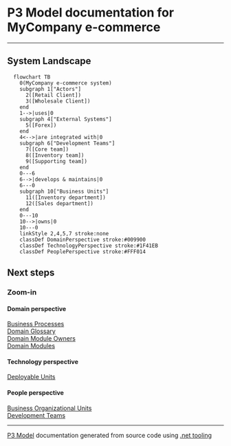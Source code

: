 ﻿
# P3 Model documentation for MyCompany e-commerce


---



## System Landscape

```mermaid
  flowchart TB
    0(MyCompany e-commerce system)
    subgraph 1["Actors"]
      2([Retail Client])
      3([Wholesale Client])
    end
    1-->|uses|0
    subgraph 4["External Systems"]
      5([Forex])
    end
    4<-->|are integrated with|0
    subgraph 6["Development Teams"]
      7([Core team])
      8([Inventory team])
      9([Supporting team])
    end
    0---6
    6-->|develops & maintains|0
    6---0
    subgraph 10["Business Units"]
      11([Inventory department])
      12([Sales department])
    end
    0---10
    10-->|owns|0
    10---0
    linkStyle 2,4,5,7 stroke:none
    classDef DomainPerspective stroke:#009900
    classDef TechnologyPerspective stroke:#1F41EB
    classDef PeoplePerspective stroke:#FFF014
```

## Next steps


### Zoom-in


#### Domain perspective

[Business Processes](Domain/Processes/BusinessProcesses.md)  
[Domain Glossary](Domain/Glossary/Domain_Glossary.md)  
[Domain Module Owners](Domain/Concepts/DomainModuleOwners.md)  
[Domain Modules](Domain/Concepts/DomainModules.md)  

#### Technology perspective

[Deployable Units](Technology/DeployableUnits/DeployableUnits.md)  

#### People perspective

[Business Organizational Units](People/BusinessOrganizationalUnits/BusinessOrganizationalUnits.md)  
[Development Teams](People/DevelopmentTeams/DevelopmentTeams.md)  

---

[P3 Model](https://github.com/P3-model/P3-model) documentation generated from source code using [.net tooling](https://github.com/P3-model/P3-model-dotnet)
